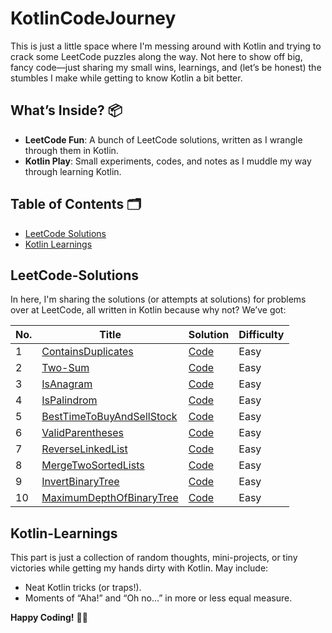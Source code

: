 # KotlinCodeJourney

This is just a little space where I'm messing around with Kotlin and trying to crack some LeetCode puzzles along the way. Not here to show off big, fancy code—just sharing my small wins, learnings, and (let’s be honest) the stumbles I make while getting to know Kotlin a bit better.

## What’s Inside? 📦

- **LeetCode Fun**: A bunch of LeetCode solutions, written as I wrangle through them in Kotlin.
- **Kotlin Play**: Small experiments, codes, and notes as I muddle my way through learning Kotlin.

## Table of Contents 🗂

- [LeetCode Solutions](#LeetCode-Solutions)
- [Kotlin Learnings](#kotlin-learnings)

## LeetCode-Solutions

In here, I'm sharing the solutions (or attempts at solutions) for problems over at LeetCode, all written in Kotlin because why not? We’ve got:

| No. | Title                                                                                    | Solution                                        | Difficulty |
|-----|------------------------------------------------------------------------------------------|-------------------------------------------------|------------|
| 1   | [ContainsDuplicates](https://leetcode.com/problems/contains-duplicate/description/)      | [Code](./LeetCode/ContainsDuplicates.kt)        | Easy |
| 2   | [Two-Sum](https://leetcode.com/problems/two-sum/description/)                            | [Code](./LeetCode/TwoSum.kt)                    | Easy |
| 3   | [IsAnagram](https://leetcode.com/problems/valid-anagram/)                                | [Code](./LeetCode/IsAnagram.kt)                 | Easy |
| 4   | [IsPalindrom](https://leetcode.com/problems/valid-palindrome/)                           | [Code](./LeetCode/ValidPalindrome.kt)           | Easy |
| 5   | [BestTimeToBuyAndSellStock](https://leetcode.com/problems/best-time-to-buy-and-sell-stock/) | [Code](./LeetCode/BestTimeToBuyAndSellStock.kt) | Easy |
| 6   | [ValidParentheses](https://leetcode.com/problems/valid-parentheses/)                     | [Code](./LeetCode/ValidParentheses.kt)          | Easy |
| 7   | [ReverseLinkedList](https://leetcode.com/problems/reverse-linked-list/)                  | [Code](./LeetCode/ReverseLinkedList.kt)         | Easy |
| 8   | [MergeTwoSortedLists](https://leetcode.com/problems/merge-two-sorted-lists/)             | [Code](./LeetCode/MergeTwoSortedLists.kt)       | Easy |
| 9   | [InvertBinaryTree](https://leetcode.com/problems/invert-binary-tree/description/)        | [Code](./LeetCode/InvertBinaryTree.kt)       | Easy |
| 10  | [MaximumDepthOfBinaryTree](https://leetcode.com/problems/maximum-depth-of-binary-tree/description/) | [Code](./LeetCode/MaximumDepthOfBinaryTree.kt)       | Easy |


## Kotlin-Learnings

This part is just a collection of random thoughts, mini-projects, or tiny victories while getting my hands dirty with Kotlin. May include:
- Neat Kotlin tricks (or traps!).
- Moments of “Aha!” and “Oh no...” in more or less equal measure.


**Happy Coding!** 🚀🎉

